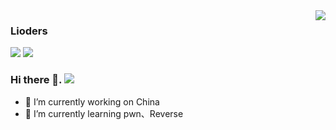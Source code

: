 <img align="right" src="https://github-readme-stats.vercel.app/api?username=liode1s&show_icons=true&icon_color=CE1D2D&text_color=718096&bg_color=ffffff&hide_title=true" />

### Lioders 

![](https://github-readme-stats.vercel.app/api?username=liode1s&show_icons=true&line_height=21&show_icons=true&theme=vue&hide_border=true)
![](https://github-readme-stats.vercel.app/api/top-langs/?username=liode1s&show_icons=true&layout=compact&theme=vue&hide_border=true&hide=html,css)


### Hi there 👋. ![](https://views.whatilearened.today/views/github/liode1s/liode1s.svg)




- 🔭 I’m currently working on China
- 🌱 I’m currently learning pwn、Reverse


